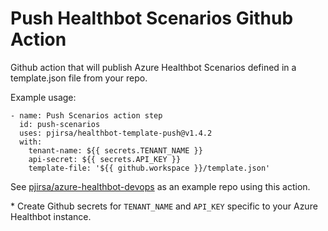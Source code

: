# Push Healthbot Scenarios Github Action
Github action that will publish Azure Healthbot Scenarios defined in a template.json file from your repo.

Example usage:
```
- name: Push Scenarios action step
  id: push-scenarios
  uses: pjirsa/healthbot-template-push@v1.4.2
  with:
    tenant-name: ${{ secrets.TENANT_NAME }}
    api-secret: ${{ secrets.API_KEY }}
    template-file: '${{ github.workspace }}/template.json'
```

See [pjirsa/azure-healthbot-devops](https://github.com/pjirsa/azure-healthbot-devops) as an example repo using this action.

\* Create Github secrets for `TENANT_NAME` and `API_KEY` specific to your Azure Healthbot instance.